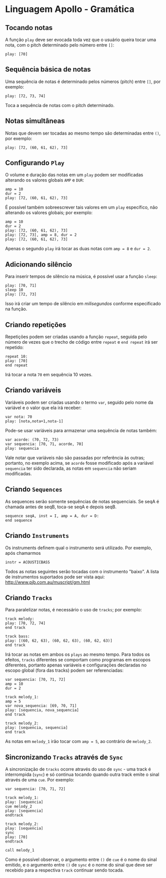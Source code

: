 # Linguagem Apollo - Gramática
## Tocando notas
A função `play` deve ser evocada toda vez que o usuário queira tocar uma nota, com o pitch determinado pelo número entre `[]`:
```
play: [70]
```
## Sequência básica de notas
Uma sequência de notas é determinado pelos números (pitch) entre `[]`, por exemplo:
```
play: [72, 73, 74]
```
Toca a sequência de notas com o pitch determinado.
## Notas simultâneas
Notas que devem ser tocadas ao mesmo tempo são determinadas entre `()`, por exemplo:
```
play: [72, (60, 61, 62), 73]
```
## Configurando `Play`
O volume e duração das notas em um `play` podem ser modificadas alterando os valores globais `AMP` e `DUR`:
```
amp = 10
dur = 2
play: [72, (60, 61, 62), 73]
```
É possível também sobreescrever tais valores em um `play` específico, não alterando os valores globais; por exemplo:
```
amp = 10
dur = 2
play: [72, (60, 61, 62), 73]
play: [72, 73], amp = 8, dur = 2
play: [72, (60, 61, 62), 73]
```
Apenas o segundo `play` irá tocar as duas notas com `amp = 8` e `dur = 2`.

## Adicionando silêncio
Para inserir tempos de silêncio na música, é possível usar a função `sleep`:
```
play: [70, 71]
sleep 10
play: [72, 73]
```

Isso irá criar um tempo de silêncio em *milisegundos* conforme especificado na função.

## Criando repetições
Repetições podem ser criadas usando a função `repeat`, seguida pelo número de vezes que o trecho de código entre `repeat` e `end repeat` irá ser repetido:
```
repeat 10:
play: [70]
end repeat
```
Irá tocar a nota `70` em sequência 10 vezes.

## Criando variáveis
Variáveis podem ser criadas usando o termo `var`, seguido pelo nome da variável e o valor que ela irá receber:
```
var nota: 70
play: [nota,nota+1,nota-1]
```
Pode-se usar variáveis para armazenar uma sequência de notas também:
```
var acorde: (70, 72, 73)
var sequencia: [70, 71, acorde, 70]
play: sequencia
```
Vale notar que variáveis não são passadas por referência às outras; portanto, no exemplo acima, se `acorde` fosse modificado após a variável `sequencia` ter sido declarada, as notas em `sequencia` não seriam modificadas.

## Criando `Sequences`
As sequences serão somente sequências de notas sequenciais. Se seqA é chamada antes de seqB, toca-se seqA e depois seqB.

```
sequence seqA, inst = I, amp = A, dur = D:
end sequence
```

## Criando `Instruments`
Os instruments definem qual o instrumento será utilizado. Por exemplo, após chamarmos

```
instr = ACOUSTICBASS
```

Todos as notas seguintes serão tocadas com o instrumento "baixo". A lista de instrumentos suportados pode ser vista aqui: http://www.pjb.com.au/muscript/gm.html

## Criando `Tracks`
Para paralelizar notas, é necessário o uso de `tracks`; por exemplo:
```
track melody:
play: [70, 72, 74]
end track

track bass:
play: [(60, 62, 63), (60, 62, 63), (60, 62, 63)]
end track
```
Irá tocar as notas em ambos os `plays` ao mesmo tempo. Para todos os efeitos, `tracks` diferentes se comportam como programas em escopos diferentes, portanto apenas variáveis e configurações declaradas no escopo global (fora das tracks) podem ser referenciadas:
```
var sequencia: [70, 71, 72]
amp = 10
dur = 2

track melody_1:
amp = 5
var nova_sequencia: [69, 70, 71]
play: [sequencia, nova_sequencia]
end track

track melody_2:
play: [sequencia, sequencia]
end track
```
As notas em `melody_1` irão tocar com `amp = 5`, ao contrário de `melody_2`.
## Sincronizando `Tracks` através de `Sync`
A sincronização de `tracks` ocorre através do uso de `sync` - uma track é interrompida (`sync`) e só continua tocando quando outra track emite o sinal através de uma `cue`. Por exemplo:
```
var sequencia: [70, 71, 72]

track melody_1:
play: [sequencia]
cue melody_2
play: [sequencia]
endtrack

track melody_2:
play: [sequencia]
sync
play: [70]
endtrack

call melody_1
```

Como é possível observar, o argumento entre `()` de `cue` é o nome do sinal emitido, e o argumento entre `()` de `sync` é o nome do sinal que deve ser recebido para a respectiva `track` continuar sendo tocada.
